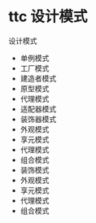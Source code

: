 # ttc 设计模式

设计模式

- 单例模式
- 工厂模式
- 建造者模式
- 原型模式
- 代理模式
- 适配器模式
- 装饰器模式
- 外观模式
- 享元模式
- 代理模式
- 组合模式
- 装饰模式
- 外观模式
- 享元模式
- 代理模式
- 组合模式
